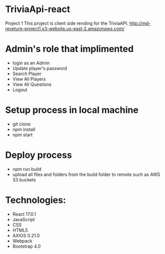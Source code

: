 # TriviaApi-react
Project 1
This project is client side rending for the TriviaAPI.
http://md-reveture-project1.s3-website.us-east-2.amazonaws.com/
# Admin's role that implimented 
- login as an Admin
- Update player's password 
- Search Player 
- View All Players
- View All Questions 
- Logout 
# Setup process in local machine 
- git clone 
- npm install 
- npm start 
# Deploy process
- npm run build 
- upload all files and folders from the build folder to remote such as AWS S3 buckets 
# Technologies:
- React 17.0.1
- JavaScript 
- CSS
- HTML5
- AXIOS 0.21.0
- Webpack 
- Bootstrap 4.0
